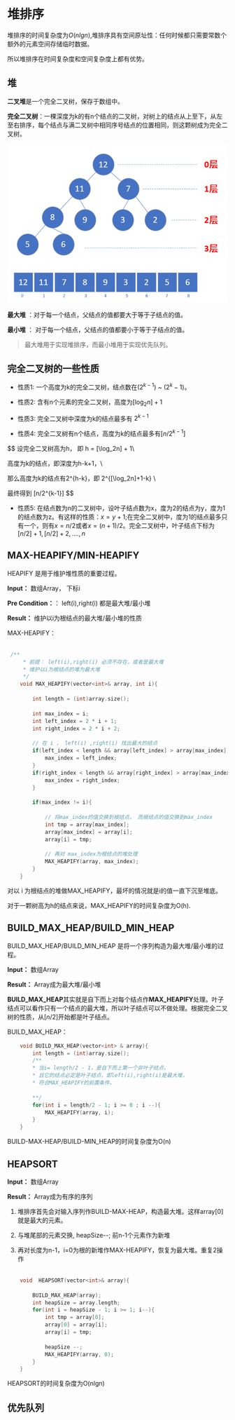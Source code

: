 # 堆排序

堆排序的时间复杂度为$O(nlgn)$,堆排序具有空间原址性：任何时候都只需要常数个额外的元素空间存储临时数据。

所以堆排序在时间复杂度和空间复杂度上都有优势。

## 堆

**二叉堆**是一个完全二叉树，保存于数组中。

**完全二叉树**：一棵深度为k的有n个结点的二叉树，对树上的结点从上至下，从左至右排序，每个结点与满二叉树中相同序号结点的位置相同，则这颗树成为完全二叉树。



![](https://github.com/existorlive/existorlivepic/raw/master/16446743-4920b060d099d63c.png)


**最大堆** ：对于每一个结点，父结点的值都要大于等于子结点的值。

**最小堆** ： 对于每一个结点，父结点的值都要小于等于子结点的值。

> 最大堆用于实现堆排序，而最小堆用于实现优先队列。

## 完全二叉树的一些性质

- 性质1:  一个高度为k的完全二叉树，结点数在$(2^{k-1})$ ~ $(2^k-1)$。

- 性质2: 含有n个元素的完全二叉树，高度为$[\log_2n]+1$

- 性质3: 完全二叉树中深度为k的结点最多有 $2^{k-1}$

- 性质4: 完全二叉树有n个结点，高度为k的结点最多有$[n/2^{k-1}]$  

$$
设完全二叉树高为h， 即 h = [\log_2n] + 1\\

高度为k的结点，即深度为h-k+1，\\ 

那么高度为k的结点有2^{h-k}，即 2^{[\log_2n]+1-k} \\

最终得到 [n/2^{k-1}]
$$

- 性质5: 在结点数为n的二叉树中，设叶子结点数为x，度为2的结点为y，度为1的结点数为z。有这样的性质：$x=y+1$;在完全二叉树中，度为1的结点最多只有一个，则有$x=n/2$或者$x=(n+1)/2$。完全二叉树中，叶子结点下标为$[n/2]+1,[n/2]+2,....,n$

## MAX-HEAPIFY/MIN-HEAPIFY

HEAPIFY 是用于维护堆性质的重要过程。

**Input：** 数组Array， 下标i

**Pre Condition：**： left(i),right(i) 都是最大堆/最小堆

**Result：** 维护以i为根结点的最大堆/最小堆的性质

MAX-HEAPIFY：

```c++

 /**
     * 前提： left(i),right(i) 必须不存在，或者是最大堆
     * 维护以i为根结点的堆为最大堆
     */
    void MAX_HEAPIFY(vector<int>& array, int i){
       
        int length = (int)array.size();
        
        int max_index = i;
        int left_index = 2 * i + 1;
        int right_index = 2 * i + 2;
        
        // 在 i ， left(i) ,right(i) 找出最大的结点
        if(left_index < length && array[left_index] > array[max_index]) {
            max_index = left_index;
        }
        if(right_index < length && array[right_index] > array[max_index] ){
            max_index = right_index;
        }
        
        if(max_index != i){
            
            // 将max_index的值交换到根结点， 而根结点的值交换到max_index
            int tmp = array[max_index];
            array[max_index] = array[i];
            array[i] = tmp;
            
            // 再对 max_index为根结点的堆处理
            MAX_HEAPIFY(array, max_index);
        }
    }


```

对以 i 为根结点的堆做MAX_HEAPIFY，最坏的情况就是i的值一直下沉至堆底。

对于一颗树高为h的结点来说，MAX_HEAPIFY的时间复杂度为O(h).


## BUILD_MAX_HEAP/BUILD_MIN_HEAP

BUILD_MAX_HEAP/BUILD_MIN_HEAP 是将一个序列构造为最大堆/最小堆的过程。

**Input：** 数组Array

**Result：** Array成为最大堆/最小堆

**BUILD_MAX_HEAP**其实就是自下而上对每个结点作**MAX_HEAPIFY**处理。叶子结点可以看作只有一个结点的最大堆，所以叶子结点可以不做处理。根据完全二叉树的性质，从$[n/2]$开始都是叶子结点。



BUILD_MAX_HEAP：

```c++
    void BUILD_MAX_HEAP(vector<int> & array){
        int length = (int)array.size();
        /**
        * 当i= length/2 - 1，是自下而上第一个非叶子结点，
        * 且它的结点必定是叶子结点，即left(i),right(i)是最大堆，
        * 符合MAX_HEAPIFY的前置条件。

        **/
        for(int i = length/2 - 1; i >= 0 ; i --){
            MAX_HEAPIFY(array, i);
        }
    }
```

BUILD-MAX-HEAP/BUILD-MIN_HEAP的时间复杂度为O(n)

## HEAPSORT

**Input：** 数组Array

**Result：** Array成为有序的序列

1. 堆排序首先会对输入序列作BUILD-MAX-HEAP，构造最大堆。这样array[0]就是最大的元素。

2. 与堆尾部的元素交换, heapSize--; 前n-1个元素作为新堆

3. 再对长度为n-1，i=0为根的新堆作MAX-HEAPIFY，恢复为最大堆。重复2操作


```c++

    void  HEAPSORT(vector<int>& array){
        
        BUILD_MAX_HEAP(array);   
        int heapSize = array.length; 
        for(int i = heapSize - 1; i >= 1; i--){
            int tmp = array[0];
            array[0] = array[i];
            array[i] = tmp;

            heapSize --;
            MAX_HEAPIFY(array, 0);
        }
    }

```

HEAPSORT的时间复杂度为O(nlgn)

## 优先队列
























